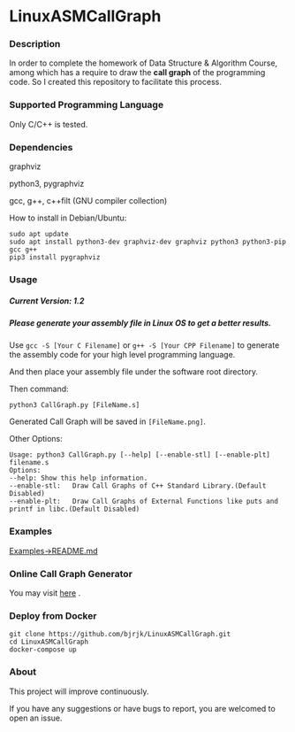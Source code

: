 # LinuxASMCallGraph
### Description
In order to complete the homework of Data Structure & Algorithm Course, among which has a require to draw the **call graph** of the programming code. So I created this repository to facilitate this process.
### Supported Programming Language
Only C/C++ is tested.
### Dependencies
graphviz

python3, pygraphviz

gcc, g++, c++filt (GNU compiler collection)

How to install in Debian/Ubuntu:
```
sudo apt update
sudo apt install python3-dev graphviz-dev graphviz python3 python3-pip gcc g++
pip3 install pygraphviz
```

### Usage
##### Current Version: 1.2
##### Please generate your assembly file in Linux OS to get a better results.
Use ```gcc -S [Your C Filename]``` or ```g++ -S [Your CPP Filename]``` to generate the assembly code for your high level programming language. 

And then place your assembly file under the software root directory.

Then command:
```
python3 CallGraph.py [FileName.s]
```
Generated Call Graph will be saved in ```[FileName.png]```.

Other Options:
```
Usage: python3 CallGraph.py [--help] [--enable-stl] [--enable-plt] filename.s
Options:
--help: Show this help information.
--enable-stl:   Draw Call Graphs of C++ Standard Library.(Default Disabled)
--enable-plt:   Draw Call Graphs of External Functions like puts and printf in libc.(Default Disabled)
```
### Examples
[Examples->README.md](https://github.com/bjrjk/LinuxASMCallGraph/blob/master/examples/README.md)

### Online Call Graph Generator
You may visit [here](http://linuxasmcallgraph.renjikai.com/) .

### Deploy from Docker
```
git clone https://github.com/bjrjk/LinuxASMCallGraph.git
cd LinuxASMCallGraph
docker-compose up
```

### About
This project will improve continuously. 

If you have any suggestions or have bugs to report, you are welcomed to open an issue.